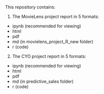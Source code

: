 This repository contains:

1. The MovieLens project report in 5 formats:
  - ipynb (recommended for viewing)
  - html
  - pdf
  - md (in movielens_project_R_new folder)
  - r (code)

2. The CYO project report in 5 formats:
  - ipynb (recommended for viewing)
  - html
  - pdf
  - md (in predictive_sales folder)
  - r (code)
